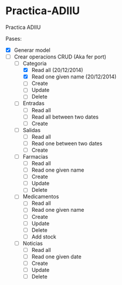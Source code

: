 Practica-ADIIU
==============

Practica ADIIU

Pases:

- [x] Generar model
- [ ] Crear operacions CRUD (Aka fer port)
    - [ ] Categoria
        - [x] Read all (20/12/2014)
        - [x] Read one given name (20/12/2014)
        - [ ] Create
        - [ ] Update
        - [ ] Delete
    - [ ] Entradas
        - [ ] Read all
        - [ ] Read all between two dates
        - [ ] Create
    - [ ] Salidas
        - [ ] Read all
        - [ ] Read one between two dates
        - [ ] Create
    - [ ] Farmacias
        - [ ] Read all
        - [ ] Read one given name
        - [ ] Create
        - [ ] Update
        - [ ] Delete
    - [ ] Medicamentos
        - [ ] Read all
        - [ ] Read one given name
        - [ ] Create
        - [ ] Update
        - [ ] Delete
        - [ ] Add stock
    - [ ] Noticias
        - [ ] Read all
        - [ ] Read one given date
        - [ ] Create
        - [ ] Update
        - [ ] Delete
